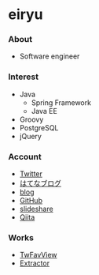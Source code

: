 eiryu
=======================


### About
- Software engineer

### Interest
- Java
    - Spring Framework
    - Java EE
- Groovy
- PostgreSQL
- jQuery

### Account
- [Twitter](http://twitter.com/eiryu)
- [はてなブログ](http://d.hatena.ne.jp/eiryu9)
- [blog](http://blog.eiryu.com)
- [GitHub](https://github.com/eiryu)
- [slideshare](http://www.slideshare.net/eiryu)
- [Qiita](http://qiita.com/eiryu)

### Works
- [TwFavView](http://apps.eiryu.com/twfavview) 
- [Extractor](http://eiryu.com/extractor/) 
